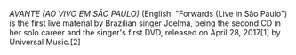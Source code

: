 _AVANTE (AO VIVO EM SÃO PAULO)_ (English: "Forwards (Live in São Paulo") is the first live material by Brazilian singer Joelma, being the second CD in her solo career and the singer's first DVD, released on April 28, 2017[1] by Universal Music.[2]
